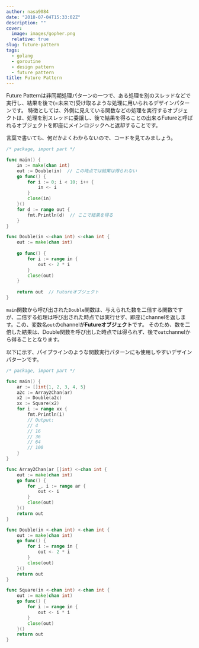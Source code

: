 ```yaml
---
author: nasa9084
date: "2018-07-04T15:33:02Z"
description: ""
cover:
  image: images/gopher.png
  relative: true
slug: future-pattern
tags:
  - golang
  - goroutine
  - design pattern
  - future pattern
title: Future Pattern
---
```



Future Patternは非同期処理パターンの一つで、ある処理を別のスレッドなどで実行し、結果を後で(=未来で)受け取るような処理に用いられるデザインパターンです。
特徴としては、外側に見えている関数などの処理を実行するオブジェクトは、処理を別スレッドに委譲し、後で結果を得ることの出来るFutureと呼ばれるオブジェクトを即座にメインロジックへと返却することです。

言葉で書いても、何だかよくわからないので、コードを見てみましょう。

``` go
/* package, import part */

func main() {
    in := make(chan int)
    out := Double(in)  // この時点では結果は得られない
    go func() {
        for i := 0; i < 10; i++ {
            in <- i
        }
        close(in)
    }()
    for d := range out {
        fmt.Println(d)  // ここで結果を得る
    }
}

func Double(in <-chan int) <-chan int {
    out := make(chan int)
    
    go func() {
        for i := range in {
            out <- 2 * i
        }
        close(out)
    }
    
    return out  // Futureオブジェクト
}
```

`main`関数から呼び出された`Double`関数は、与えられた数を二倍する関数ですが、二倍する処理は呼び出された時点では実行せず、即座にchannelを返します。この、変数名`out`のchannelが**Futureオブジェクト**です。
そのため、数を二倍した結果は、Double関数を呼び出した時点では得られず、後で`out`channelから得ることとなります。

以下に示す、パイプラインのような関数実行パターンにも使用しやすいデザインパターンです。

``` go
/* package, import part */

func main() {
    ar := []int{1, 2, 3, 4, 5}
    a2c := Array2Chan(ar)
    x2 := Double(a2c)
    xx := Square(x2)
    for i := range xx {
        fmt.Println(i)
        // Output:
        // 4
        // 16
        // 36
        // 64
        // 100
    }
}

func Array2Chan(ar []int) <-chan int {
    out := make(chan int)
    go func() {
        for _, i := range ar {
            out <- i
        }
        close(out)
    }()
    return out
}

func Double(in <-chan int) <-chan int {
    out := make(chan int)
    go func() {
        for i := range in {
            out <- 2 * i
        }
        close(out)
    }()
    return out
}

func Square(in <-chan int) <-chan int {
    out := make(chan int)
    go func() {
        for i := range in {
            out <- i * i
        }
        close(out)
    }()
    return out
}
```

